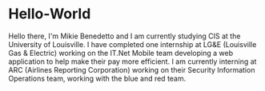 # Hello-World

Hello there, I'm Mikie Benedetto and I am currently studying CIS at the University of Louisville.  I have completed one internship at LG&E (Louisville Gas & Electric) working on the IT.Net Mobile team developing a web application to help make their pay more efficient.  I am currently interning at ARC (Airlines Reporting Corporation) working on their Security Information Operations team, working with the blue and red team.
